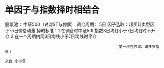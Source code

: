 # 单因子与指数择时相结合

股票池：  中证500（过滤ST与停牌）
调仓周期： 5日
因子选取：超买超卖型因子-5日价格动量
择时标准：1.在调仓时中证500指数3日均线小于7日均线时不开仓
		 2.在一个周期内同3日均线小于7日均线时平仓




														第一次在尝试，请多多指教！
                                                        					来自 小小怪